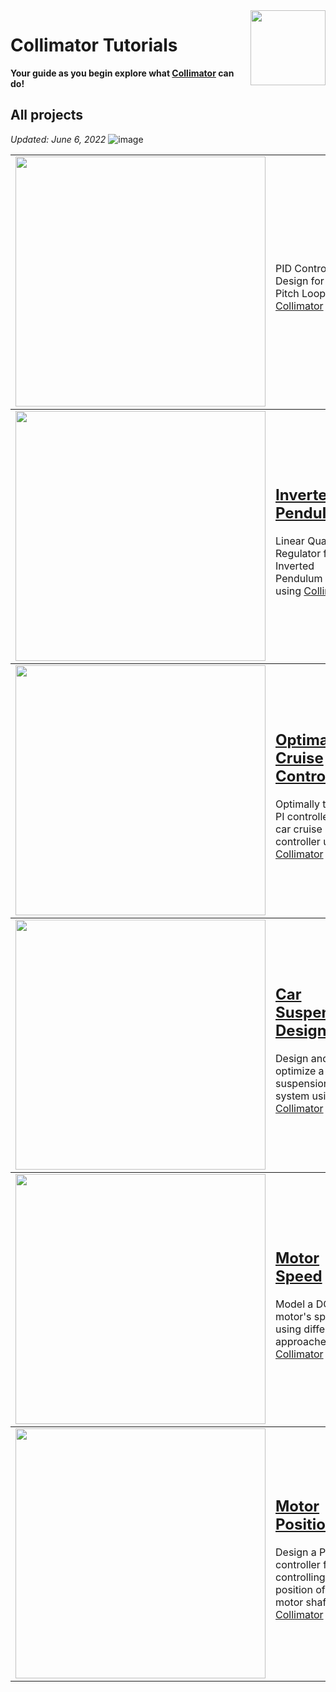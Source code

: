 <img align="right" src="https://user-images.githubusercontent.com/44644848/171723195-8d12ba78-cb32-429e-96c4-b9e99ca92eec.svg" width="120">

# Collimator Tutorials

**Your guide as you begin explore what [Collimator](https://www.collimator.ai) can do!**

## All projects
*Updated: June 6, 2022*
![image]()


<table>
<tbody>
<td><img src="https://user-images.githubusercontent.com/44644848/178276154-49c1a14c-4483-4eba-93dd-de2d22d3f33d.png"  width=400 /></td>
<td><p><h2><a href="https://github.com/collimator-ai/examples/blob/main/aircraft-pitch/aircraft-pitch-notebook.py"></a></h2></p>
  
PID Controller Design for Aircraft Pitch Loop [Collimator](https://www.collimator.ai)
  
</td>
</tbody>

<tbody>
<td><img src="https://user-images.githubusercontent.com/44644848/172447006-72ce2635-c465-440f-bbc1-aaba484331d3.jpg"  width=400 /></td>
<td><p><h2><a href="https://github.com/collimator-ai/examples/tree/main/inverted-pendulum">Inverted Pendulum</a></h2></p>
  
Linear Quadratic Regulator for an Inverted Pendulum System using [Collimator](https://www.collimator.ai)
  
</td>
</tbody>

<tbody>
<td><img src="https://user-images.githubusercontent.com/44644848/171924288-b91aefdb-55aa-49b7-93d6-4e0d7cfb503f.jpg"  width=400 /></td>
<td><p><h2><a href="https://github.com/collimator-ai/examples/blob/main/cruise-control/readme.md">Optimal Cruise Control</a></h2></p>

Optimally tune a PI controller for a car cruise controller using [Collimator](https://www.collimator.ai)
  
</td>
</tbody>

<tbody>
<td><img src="https://user-images.githubusercontent.com/44644848/171918909-ca34ceca-8d40-4293-ab00-270818c6a868.jpg"  width=400 /></td>
<td><p><h2><a href="https://github.com/collimator-ai/examples/blob/main/car-suspension/readme.md">Car Suspension Design</a></h2></p>

Design and optimize a car's suspension system using [Collimator](https://www.collimator.ai)

</tbody>

<tbody>
<td><img src="https://user-images.githubusercontent.com/44644848/171918981-6f80450d-fcca-4585-8f29-709e77c5530e.jpg"  width=400 /></td>
<td><p><h2><a href="https://github.com/collimator-ai/examples/blob/main/motor-speed/readme.md">Motor Speed </a></h2></p>

Model a DC motor's speed using different approaches in [Collimator](https://www.collimator.ai)

</tbody>

<tbody>
<td><img src="https://user-images.githubusercontent.com/44644848/171918981-6f80450d-fcca-4585-8f29-709e77c5530e.jpg"  width=400 /></td>
<td><p><h2><a href="https://github.com/collimator-ai/examples/blob/main/motor-position/readme.md">Motor Position</a></h2></p>

Design a PID controller for controlling the position of a DC motor shaft in [Collimator](https://www.collimator.ai)

</tbody>
</table>

